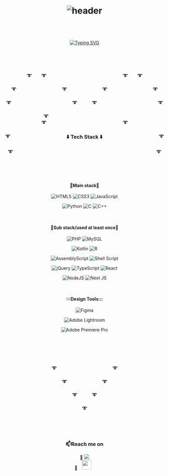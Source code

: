 <h1 align=center><!--color=4FAEDF&amp;-->
	<p><img src="https://capsule-render.vercel.app/api?text=bogyoi&#39;s%Profile&amp;fontSize=30&amp;animation=twinkling&amp;fontColor=0B405C&amp;color=E0F2FA&amp;type=venom;" alt="header"></p>
</h1>
<br><br>
<p align=center>
	<div align="center">
<!-- 		<a>Hi guys! I'm son bo-kyung, a Software Engineer. <br> -->
			<!---->
		<!--<p><a href="https://git.io/typing-svg"><img src="https://readme-typing-svg.demolab.com/?lines=C:\Users>+Hi+guys!;color=ffffff" alt="Typing SVG"></a></p>-->
		<!--<a href="https://git.io/typing-svg"><img src="https://readme-typing-svg.demolab.com?font=Fira+Code&pause=1000&color=FFFFFF&background=000000&random=false&width=500&lines=C%3A%5CUsers%3E+Hi+guys!" alt="Typing SVG" /></a><br>-->
                <!--<p><a href="https://git.io/typing-svg"><img src="https://readme-typing-svg.demolab.com/?lines=I&#39;m+son+bo-kyung,+a+Software+Engineer." alt="Typing SVG"></a></p>-->
		<!--<a href="https://git.io/typing-svg"><img src="https://readme-typing-svg.demolab.com?font=Fira+Code&pause=1000&color=FFFFFF&background=000000&random=false&width=500&lines=I'm+son+bo-kyung%2C+a+Software+Engineer." alt="Typing SVG" /></a>-->
		<a href="https://git.io/typing-svg"><img src="https://readme-typing-svg.demolab.com?font=Fira+Code&color=FFFFFF&background=0C0C0C&vCenter=true&multiline=true&repeat=true&random=false&width=500&height=90&lines=C%3A%5CUsers%3E+Hi+guys!+;I'm+son+bo-kyung%2C+a+Software+Engineer." alt="Typing SVG" /></a>
		</a>
	</div>
 
</p>

<!--<hr><br>-->
<br>
<br>
<br>

<div align="center">
    <h3>➰&emsp;&emsp;➰&emsp;&emsp;&emsp;&emsp;&emsp;&emsp;&emsp;&emsp;&emsp;&emsp;&emsp;&emsp;&emsp;&emsp;&emsp;➰&emsp;&emsp;➰</h3>
    <h3>➰&emsp;&emsp;&emsp;&emsp;&emsp;&emsp;&emsp;&emsp;&emsp;➰&emsp;&emsp;&emsp;&emsp;&emsp;&emsp;&emsp;➰&emsp;&emsp;&emsp;&emsp;&emsp;&emsp;&emsp;&emsp;&emsp;➰</h3>
    <h3>➰&emsp;&emsp;&emsp;&emsp;&emsp;&emsp;&emsp;&emsp;&emsp;&emsp;&emsp;&emsp;➰&emsp;&emsp;&emsp;➰&emsp;&emsp;&emsp;&emsp;&emsp;&emsp;&emsp;&emsp;&emsp;&emsp;&emsp;&emsp;➰</h3>
    <!--<h3>➰&emsp;&emsp;&emsp;&emsp;&emsp;&emsp;&emsp;&emsp;&emsp;&emsp;&emsp;&emsp;&emsp;&emsp;➰&emsp;&emsp;➰&emsp;&emsp;&emsp;&emsp;&emsp;&emsp;&emsp;&emsp;&emsp;&emsp;&emsp;&emsp;&emsp;&emsp;➰</h3>-->
    <h3>➰&emsp;&emsp;&emsp;&emsp;&emsp;&emsp;&emsp;&emsp;&emsp;&emsp;&emsp;&emsp;&emsp;&emsp;&emsp;➰&emsp;&emsp;&emsp;&emsp;&emsp;&emsp;&emsp;&emsp;&emsp;&emsp;&emsp;&emsp;&emsp;&emsp;&emsp;➰</h3>
    <h3>➰&emsp;&emsp;&emsp;&emsp;&emsp;&emsp;&emsp;&emsp;&emsp;&emsp;&emsp;⬇️ Tech Stack ⬇️&emsp;&emsp;&emsp;&emsp;&emsp;&emsp;&emsp;&emsp;&emsp;&emsp;&emsp;➰</h3>
<h3>➰&emsp;&emsp;&emsp;&emsp;&emsp;&emsp;&emsp;&emsp;&emsp;&emsp;&emsp;&emsp;&emsp;&emsp;&emsp;&emsp;&emsp;&emsp;&emsp;&emsp;&emsp;&emsp;&emsp;&emsp;&emsp;&emsp;&emsp;&emsp;➰</h3>

<br><br><br>
	<div align="center">
		<h4>👐Main stack👐</h4>
		<p>
		<img src="https://img.shields.io/badge/html5-%23E34F26.svg?style=for-the-badge&amp;logo=html5&amp;logoColor=white" alt="HTML5">
		<img src="https://img.shields.io/badge/css3-%231572B6.svg?style=for-the-badge&amp;logo=css3&amp;logoColor=white" alt="CSS3">
		<img src="https://img.shields.io/badge/javascript-%23323330.svg?style=for-the-badge&amp;logo=javascript&amp;logoColor=%23F7DF1E" alt="JavaScript">
		</p>
		<p>
		<img src="https://img.shields.io/badge/python-3670A0?style=for-the-badge&amp;logo=python&amp;logoColor=ffdd54" alt="Python">
		<img src="https://img.shields.io/badge/c-%2300599C.svg?style=for-the-badge&amp;logo=c&amp;logoColor=white" alt="C">
		<img src="https://img.shields.io/badge/c++-%2300599C.svg?style=for-the-badge&amp;logo=c%2B%2B&amp;logoColor=white" alt="C++"></p>
	</div><br>

 <div align="center">
		<h4>👐Sub stack/used at least once👐</h4>
		<p>
		<img src="https://img.shields.io/badge/php-%23777BB4.svg?style=for-the-badge&amp;logo=php&amp;logoColor=white" alt="PHP">
		<img src="https://img.shields.io/badge/mysql-%2300f.svg?style=for-the-badge&amp;logo=mysql&amp;logoColor=white" alt="MySQL">
		</p>
		<p>
		<img src="https://img.shields.io/badge/kotlin-%237F52FF.svg?style=for-the-badge&amp;logo=kotlin&amp;logoColor=white" alt="Kotlin">
		<img src="https://img.shields.io/badge/r-%23276DC3.svg?style=for-the-badge&amp;logo=r&amp;logoColor=white" alt="R">
		</p>
	        <p>
		<img src="https://img.shields.io/badge/assembly%20script-%23000000.svg?style=for-the-badge&amp;logo=assemblyscript&amp;logoColor=white" alt="AssemblyScript">
                <img src="https://img.shields.io/badge/shell_script-%23121011.svg?style=for-the-badge&amp;logo=gnu-bash&amp;logoColor=white" alt="Shell Script">
		</p>
	        <p>
		<img src="https://img.shields.io/badge/jquery-%230769AD.svg?style=for-the-badge&amp;logo=jquery&amp;logoColor=white" alt="jQuery">
		<img src="https://img.shields.io/badge/typescript-%23007ACC.svg?style=for-the-badge&amp;logo=typescript&amp;logoColor=white" alt="TypeScript">
		<img src="https://img.shields.io/badge/react-%2320232a.svg?style=for-the-badge&amp;logo=react&amp;logoColor=%2361DAFB" alt="React">
		</p>
	        <p>
		<img src="https://img.shields.io/badge/node.js-6DA55F?style=for-the-badge&amp;logo=node.js&amp;logoColor=white" alt="NodeJS">
                <img src="https://img.shields.io/badge/Next-black?style=for-the-badge&amp;logo=next.js&amp;logoColor=white" alt="Next JS">
		</p>


</div><br>

 <div align="center">
	<h4>:::Design Tools:::</h4>
	<p><img src="https://img.shields.io/badge/figma-%23F24E1E.svg?style=for-the-badge&amp;logo=figma&amp;logoColor=white" alt="Figma"></p>
	<p><img src="https://img.shields.io/badge/Adobe%20Lightroom-31A8FF.svg?style=for-the-badge&amp;logo=Adobe%20Lightroom&amp;logoColor=white" alt="Adobe Lightroom"></p>
	<p><img src="https://img.shields.io/badge/Adobe%20Premiere%20Pro-9999FF.svg?style=for-the-badge&amp;logo=Adobe%20Premiere%20Pro&amp;logoColor=white" alt="Adobe Premiere Pro"></p>

 </div>



</div>
<br><br><br><br>

<div align="center">
    <h3>➰&emsp;&emsp;&emsp;&emsp;&emsp;&emsp;&emsp;&emsp;&emsp;&emsp;&emsp;➰</h3>
    <h3>➰&emsp;&emsp;&emsp;&emsp;&emsp;&emsp;&emsp;➰</h3>
    <h3>➰&emsp;&emsp;&emsp;➰</h3>
    <h3>➰</h3>

</div>
<br><br><br>

<div align="center">
	<h3 align="center">📫Reach me on</h3>
	💙 <a href="mailto:shson2280@gmail.com?subject=Hello%20bogyoi,%20From%20Github"><img src="https://img.shields.io/badge/gmail-%23D14836.svg?&style=for-the-badge&logo=gmail&logoColor=white" /></a><br>
	💙 <a href="https://aplight.tistory.com/">
		<img 
	      src="http://img.shields.io/badge/-Tech%20Blog-655ced?style=flat&logo=tistory&color=orange&link=https://alpox.kr"
	      style="height : 30px; margin-left : 10px; margin-right : 10px;"/>
	</a>
</div>
<br><br>


